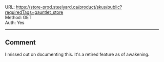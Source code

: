 URL: https://store-prod.steelyard.ca/product/skus/public?requiredTags=gauntlet_store \
Method: GET \
Auth: Yes

---

## Comment
I missed out on documenting this. It's a retired feature as of awakening.